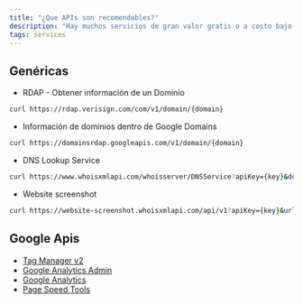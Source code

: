 ```yaml
---
title: "¿Que APIs son recomendables?"
description: "Hay muchos servicios de gran valor gratis o a costo bajo que se pueden implementar, conocerlas nos hace más productivos y listos para enfrentar los retos del día"
tags: services
---
```


## Genéricas

- RDAP - Obtener información de un Dominio

```bash
curl https://rdap.verisign.com/com/v1/domain/{domain}
```

- Información de dominios dentro de Google Domains

```bash
curl https://domainsrdap.googleapis.com/v1/domain/{domain}
```

- DNS Lookup Service

```bash
curl https://www.whoisxmlapi.com/whoisserver/DNSService?apiKey={key}&domainName={domain}&type=1
```

- Website screenshot

```bash
curl https://website-screenshot.whoisxmlapi.com/api/v1?apiKey={key}&url={domain}&credits=DRS
```

## Google Apis

- [Tag Manager v2](https://developers.google.com/tag-manager/api/v2)
- [Google Analytics Admin](https://developers.google.com/analytics/devguides/config/mgmt/v3/mgmtReference)
- [Google Analytics](https://developers.google.com/analytics?hl=es)
- [Page Speed Tools](https://developers.google.com/analytics/devguides/config/mgmt/v3/mgmtReference)
